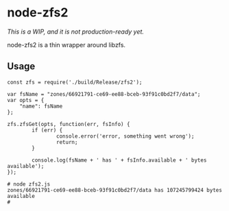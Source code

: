 # node-zfs2

_This is a WIP, and it is not production-ready yet._

node-zfs2 is a thin wrapper around libzfs.

## Usage

```
const zfs = require('./build/Release/zfs2');

var fsName = "zones/66921791-ce69-ee88-bceb-93f91c0bd2f7/data";
var opts = {
    "name": fsName
};

zfs.zfsGet(opts, function(err, fsInfo) {
        if (err) {
                console.error('error, something went wrong');
                return;
        }

        console.log(fsName + ' has ' + fsInfo.available + ' bytes available');
});

```

```
# node zfs2.js
zones/66921791-ce69-ee88-bceb-93f91c0bd2f7/data has 107245799424 bytes available
#
```
